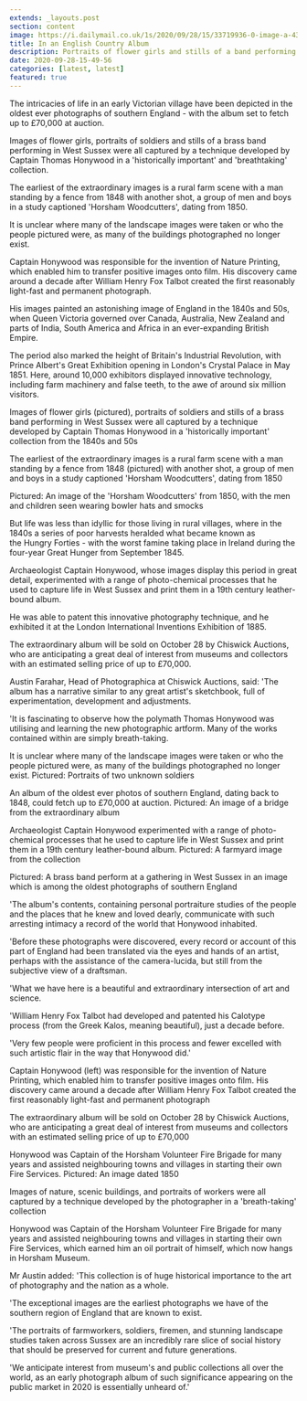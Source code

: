 ```yaml
---
extends: _layouts.post
section: content
image: https://i.dailymail.co.uk/1s/2020/09/28/15/33719936-0-image-a-43_1601303710005.jpg 
title: In an English Country Album 
description: Portraits of flower girls and stills of a band performing at a gathering in Sussex were all captured by Captain Thomas Honywood in a historically important collection. 
date: 2020-09-28-15-49-56 
categories: [latest, latest] 
featured: true 
--- 
```

The intricacies of life in an early Victorian village have been depicted in the oldest ever photographs of southern England - with the album set to fetch up to £70,000 at auction.

Images of flower girls, portraits of soldiers and stills of a brass band performing in West Sussex were all captured by a technique developed by Captain Thomas Honywood in a 'historically important' and 'breathtaking' collection. 

The earliest of the extraordinary images is a rural farm scene with a man standing by a fence from 1848 with another shot, a group of men and boys in a study captioned 'Horsham Woodcutters', dating from 1850. 

It is unclear where many of the landscape images were taken or who the people pictured were, as many of the buildings photographed no longer exist. 

Captain Honywood was responsible for the invention of Nature Printing, which enabled him to transfer positive images onto film. His discovery came around a decade after William Henry Fox Talbot created the first reasonably light-fast and permanent photograph.

His images painted an astonishing image of England in the 1840s and 50s, when Queen Victoria governed over Canada, Australia, New Zealand and parts of India, South America and Africa in an ever-expanding British Empire. 

The period also marked the height of Britain's Industrial Revolution, with Prince Albert's Great Exhibition opening in London's Crystal Palace in May 1851. Here, around 10,000 exhibitors displayed innovative technology, including farm machinery and false teeth, to the awe of around six million visitors.        

Images of flower girls (pictured), portraits of soldiers and stills of a brass band performing in West Sussex were all captured by a technique developed by Captain Thomas Honywood in a 'historically important' collection from the 1840s and 50s

The earliest of the extraordinary images is a rural farm scene with a man standing by a fence from 1848 (pictured) with another shot, a group of men and boys in a study captioned 'Horsham Woodcutters', dating from 1850

Pictured: An image of the 'Horsham Woodcutters' from 1850, with the men and children seen wearing bowler hats and smocks

But life was less than idyllic for those living in rural villages, where in the 1840s a series of poor harvests heralded what became known as the Hungry Forties - with the worst famine taking place in Ireland during the four-year Great Hunger from September 1845.  

Archaeologist Captain Honywood, whose images display this period in great detail, experimented with a range of photo-chemical processes that he used to capture life in West Sussex and print them in a 19th century leather-bound album.

He was able to patent this innovative photography technique, and he exhibited it at the London International Inventions Exhibition of 1885. 

The extraordinary album will be sold on October 28 by Chiswick Auctions, who are anticipating a great deal of interest from museums and collectors with an estimated selling price of up to £70,000.    

Austin Farahar, Head of Photographica at Chiswick Auctions, said: 'The album has a narrative similar to any great artist's sketchbook, full of experimentation, development and adjustments.

'It is fascinating to observe how the polymath Thomas Honywood was utilising and learning the new photographic artform. Many of the works contained within are simply breath-taking.

It is unclear where many of the landscape images were taken or who the people pictured were, as many of the buildings photographed no longer exist. Pictured: Portraits of two unknown soldiers

An album of the oldest ever photos of southern England, dating back to 1848, could fetch up to £70,000 at auction. Pictured: An image of a bridge from the extraordinary album

Archaeologist Captain Honywood experimented with a range of photo-chemical processes that he used to capture life in West Sussex and print them in a 19th century leather-bound album. Pictured: A farmyard image from the collection

Pictured: A brass band perform at a gathering in West Sussex in an image which is among the oldest photographs of southern England

'The album's contents, containing personal portraiture studies of the people and the places that he knew and loved dearly, communicate with such arresting intimacy a record of the world that Honywood inhabited.

'Before these photographs were discovered, every record or account of this part of England had been translated via the eyes and hands of an artist, perhaps with the assistance of the camera-lucida, but still from the subjective view of a draftsman.

'What we have here is a beautiful and extraordinary intersection of art and science.

'William Henry Fox Talbot had developed and patented his Calotype process (from the Greek Kalos, meaning beautiful), just a decade before.

'Very few people were proficient in this process and fewer excelled with such artistic flair in the way that Honywood did.' 

Captain Honywood (left) was responsible for the invention of Nature Printing, which enabled him to transfer positive images onto film. His discovery came around a decade after William Henry Fox Talbot created the first reasonably light-fast and permanent photograph

The extraordinary album will be sold on October 28 by Chiswick Auctions, who are anticipating a great deal of interest from museums and collectors with an estimated selling price of up to £70,000

Honywood was Captain of the Horsham Volunteer Fire Brigade for many years and assisted neighbouring towns and villages in starting their own Fire Services. Pictured: An image dated 1850

Images of nature, scenic buildings, and portraits of workers were all captured by a technique developed by the photographer in a 'breath-taking' collection

Honywood was Captain of the Horsham Volunteer Fire Brigade for many years and assisted neighbouring towns and villages in starting their own Fire Services, which earned him an oil portrait of himself, which now hangs in Horsham Museum.

Mr Austin added: 'This collection is of huge historical importance to the art of photography and the nation as a whole.

'The exceptional images are the earliest photographs we have of the southern region of England that are known to exist.

'The portraits of farmworkers, soldiers, firemen, and stunning landscape studies taken across Sussex are an incredibly rare slice of social history that should be preserved for current and future generations.

'We anticipate interest from museum's and public collections all over the world, as an early photograph album of such significance appearing on the public market in 2020 is essentially unheard of.'  

